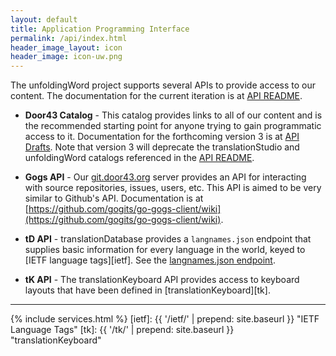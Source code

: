 ```yaml
---
layout: default
title: Application Programming Interface
permalink: /api/index.html
header_image_layout: icon
header_image: icon-uw.png
---
```


The unfoldingWord project supports several APIs to provide access to our content.  The documentation for the current iteration is at [API README](https://api.unfoldingword.org/README.html).

* **Door43 Catalog** - This catalog provides links to all of our content and is the recommended starting point for anyone trying to gain programmatic access to it.  Documentation for the forthcoming version 3 is at [API Drafts](http://discourse.door43.org/c/api-drafts).  Note that version 3 will deprecate the translationStudio and unfoldingWord catalogs referenced in the [API README](https://api.unfoldingword.org/README.html).

* **Gogs API** - Our [git.door43.org](https://git.door43.org/) server provides an API for interacting with source repositories, issues, users, etc.  This API is aimed to be very similar to Github's API.  Documentation is at [https://github.com/gogits/go-gogs-client/wiki](https://github.com/gogits/go-gogs-client/wiki).

* **tD API** - translationDatabase provides a `langnames.json` endpoint that supplies basic information for every language in the world, keyed to [IETF language tags][ietf].  See the [langnames.json endpoint](http://td.unfoldingword.org/exports/langnames.json).

* **tK API** - The translationKeyboard API provides access to keyboard layouts that have been defined in [translationKeyboard][tk].


* * * * *

{% include services.html %}
[ietf]: {{ '/ietf/' | prepend: site.baseurl }} "IETF Language Tags"
[tk]: {{ '/tk/' | prepend: site.baseurl }} "translationKeyboard"
